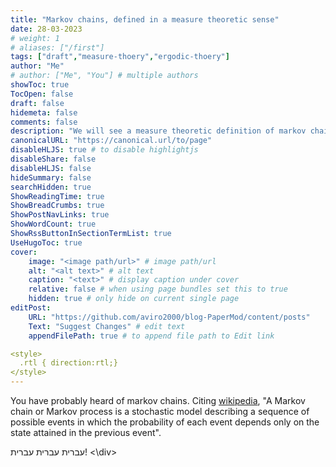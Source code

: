```yaml
---
title: "Markov chains, defined in a measure theoretic sense"
date: 28-03-2023
# weight: 1
# aliases: ["/first"]
tags: ["draft","measure-thoery","ergodic-thoery"]
author: "Me"
# author: ["Me", "You"] # multiple authors
showToc: true
TocOpen: false
draft: false
hidemeta: false
comments: false
description: "We will see a measure theoretic definition of markov chains, and we will explore the conditions for ergodicity and weak mixing, with connection to graph theory and applications."
canonicalURL: "https://canonical.url/to/page"
disableHLJS: true # to disable highlightjs
disableShare: false
disableHLJS: false
hideSummary: false
searchHidden: true
ShowReadingTime: true
ShowBreadCrumbs: true
ShowPostNavLinks: true
ShowWordCount: true
ShowRssButtonInSectionTermList: true
UseHugoToc: true
cover:
    image: "<image path/url>" # image path/url
    alt: "<alt text>" # alt text
    caption: "<text>" # display caption under cover
    relative: false # when using page bundles set this to true
    hidden: true # only hide on current single page
editPost:
    URL: "https://github.com/aviro2000/blog-PaperMod/content/posts"
    Text: "Suggest Changes" # edit text
    appendFilePath: true # to append file path to Edit link

<style>
  .rtl { direction:rtl;}
</style>
---
```

You have probably heard of markov chains. Citing [wikipedia](https://en.wikipedia.org/wiki/Markov_chain), "A Markov chain or Markov process is a stochastic model describing a sequence of possible events in which the probability of each event depends only on the state attained in the previous event".


<div class = "rtl">
עברית עברית עברית!
<\div>